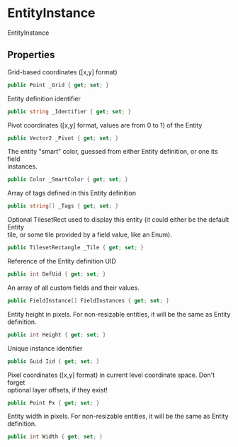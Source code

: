 # EntityInstance

EntityInstance

## Properties

  
Grid-based coordinates ([x,y] format)  


```csharp
public Point _Grid { get; set; }
```

  
Entity definition identifier  


```csharp
public string _Identifier { get; set; }
```

  
Pivot coordinates  ([x,y] format, values are from 0 to 1) of the Entity  


```csharp
public Vector2 _Pivot { get; set; }
```

  
The entity "smart" color, guessed from either Entity definition, or one its field  
instances.  


```csharp
public Color _SmartColor { get; set; }
```

  
Array of tags defined in this Entity definition  


```csharp
public string[] _Tags { get; set; }
```

  
Optional TilesetRect used to display this entity (it could either be the default Entity  
tile, or some tile provided by a field value, like an Enum).  


```csharp
public TilesetRectangle _Tile { get; set; }
```

  
Reference of the Entity definition UID  


```csharp
public int DefUid { get; set; }
```

  
An array of all custom fields and their values.  


```csharp
public FieldInstance[] FieldInstances { get; set; }
```

  
Entity height in pixels. For non-resizable entities, it will be the same as Entity  
definition.  


```csharp
public int Height { get; set; }
```

  
Unique instance identifier  


```csharp
public Guid Iid { get; set; }
```

  
Pixel coordinates ([x,y] format) in current level coordinate space. Don't forget  
optional layer offsets, if they exist!  


```csharp
public Point Px { get; set; }
```

  
Entity width in pixels. For non-resizable entities, it will be the same as Entity  
definition.  


```csharp
public int Width { get; set; }
```


